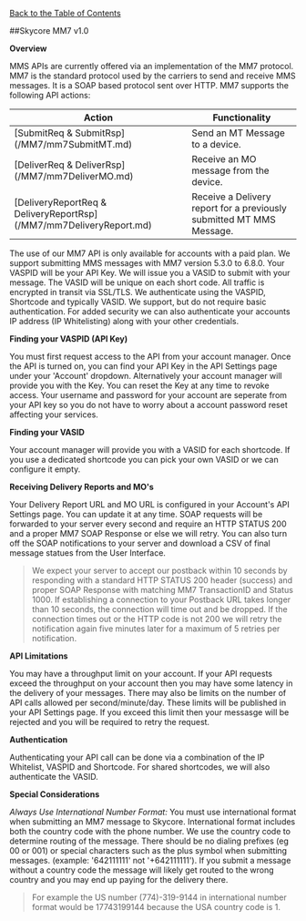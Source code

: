 [Back to the Table of Contents](/API/)

##Skycore MM7 v1.0

__Overview__

MMS APIs are currently offered via an implementation of the MM7 protocol. MM7 is the standard protocol used by the carriers to send and receive MMS messages. It is a SOAP based protocol sent over HTTP. MM7 supports the following API actions:

| Action | Functionality |
|------------------------|----------------------------------------------------|
| [SubmitReq & SubmitRsp] (/MM7/mm7SubmitMT.md) | Send an MT Message to a device. |
| [DeliverReq & DeliverRsp] (/MM7/mm7DeliverMO.md) | Receive an MO message from the device. |
| [DeliveryReportReq & DeliveryReportRsp] (/MM7/mm7DeliveryReport.md) | Receive a Delivery report for a previously submitted MT MMS Message. |

The use of our MM7 API is only available for accounts with a paid plan. We support submitting MMS messages with MM7 version 5.3.0 to 6.8.0. Your VASPID will be your API Key. We will issue you a VASID to submit with your message. The VASID will be unique on each short code. All traffic is encrypted in transit via SSL/TLS. We authenticate using the VASPID, Shortcode and typically VASID. We support, but do not require basic authentication. For added security we can also authenticate your accounts IP address (IP Whitelisting) along with your other credentials. 

__Finding your VASPID (API Key)__

You must first request access to the API from your account manager. Once the API is turned on, you can find your API Key in the API Settings page under your 'Account' dropdown. Alternatively your account manager will provide you with the Key. You can reset the Key at any time to revoke access. Your username and password for your account are seperate from your API key so you do not have to worry about a account password reset affecting your services. 

__Finding your VASID__

Your account manager will provide you with a VASID for each shortcode. If you use a dedicated shortcode you can pick your own VASID or we can configure it empty.

__Receiving Delivery Reports and MO's__

Your Delivery Report URL and MO URL is configured in your Account's API Settings page. You can update it at any time.  SOAP requests will be forwarded to your server every second and require an HTTP STATUS 200 and a proper MM7 SOAP Response or else we will retry. You can also turn off the SOAP notifications to your server and download a CSV of final message statues from the User Interface.

> We expect your server to accept our postback within 10 seconds by responding with a standard HTTP STATUS 200 header (success) and proper SOAP Response with matching MM7 TransactionID and Status 1000. If establishing a connection to your Postback URL takes longer than 10 seconds, the connection will time out and be dropped.  If the connection times out or the HTTP code is not 200 we will retry the notification again five minutes later for a maximum of 5 retries per notification.

__API Limitations__

You may have a throughput limit on your account. If your API requests exceed the throughput on your account then you may have some latency in the delivery of your messages. There may also be limits on the number of API calls allowed per second/minute/day. These limits will be published in your API Settings page. If you exceed this limit then your messasge will be rejected and you will be required to retry the request. 

__Authentication__

Authenticating your API call can be done via a combination of the IP Whitelist, VASPID and Shortcode. For shared shortcodes, we will also authenticate the VASID.

__Special Considerations__

<i>Always Use International Number Format:</i> You must use international format when submitting an MM7 message to Skycore. International format includes both the country code with the phone number. We use the country code to determine routing of the message. There should be no dialing prefixes (eg 00 or 001) or special characters such as the plus symbol when submitting messages. (example: '642111111' not '+642111111'). If you submit a message without a country code the message will likely get routed to the wrong country and you may end up paying for the delivery there.

> For example the US number (774)-319-9144 in international number format would be 17743199144 because the USA country code is 1.
